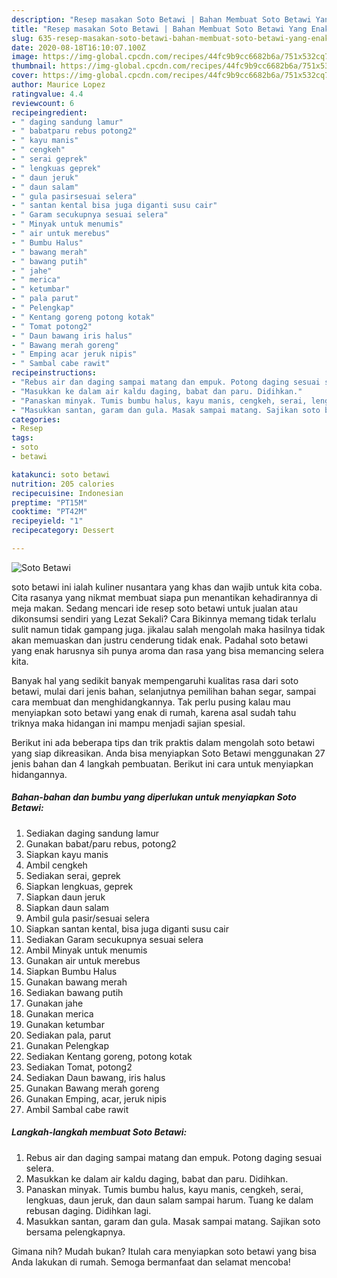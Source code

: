 ```yaml
---
description: "Resep masakan Soto Betawi | Bahan Membuat Soto Betawi Yang Enak Dan Mudah"
title: "Resep masakan Soto Betawi | Bahan Membuat Soto Betawi Yang Enak Dan Mudah"
slug: 635-resep-masakan-soto-betawi-bahan-membuat-soto-betawi-yang-enak-dan-mudah
date: 2020-08-18T16:10:07.100Z
image: https://img-global.cpcdn.com/recipes/44fc9b9cc6682b6a/751x532cq70/soto-betawi-foto-resep-utama.jpg
thumbnail: https://img-global.cpcdn.com/recipes/44fc9b9cc6682b6a/751x532cq70/soto-betawi-foto-resep-utama.jpg
cover: https://img-global.cpcdn.com/recipes/44fc9b9cc6682b6a/751x532cq70/soto-betawi-foto-resep-utama.jpg
author: Maurice Lopez
ratingvalue: 4.4
reviewcount: 6
recipeingredient:
- " daging sandung lamur"
- " babatparu rebus potong2"
- " kayu manis"
- " cengkeh"
- " serai geprek"
- " lengkuas geprek"
- " daun jeruk"
- " daun salam"
- " gula pasirsesuai selera"
- " santan kental bisa juga diganti susu cair"
- " Garam secukupnya sesuai selera"
- " Minyak untuk menumis"
- " air untuk merebus"
- " Bumbu Halus"
- " bawang merah"
- " bawang putih"
- " jahe"
- " merica"
- " ketumbar"
- " pala parut"
- " Pelengkap"
- " Kentang goreng potong kotak"
- " Tomat potong2"
- " Daun bawang iris halus"
- " Bawang merah goreng"
- " Emping acar jeruk nipis"
- " Sambal cabe rawit"
recipeinstructions:
- "Rebus air dan daging sampai matang dan empuk. Potong daging sesuai selera."
- "Masukkan ke dalam air kaldu daging, babat dan paru. Didihkan."
- "Panaskan minyak. Tumis bumbu halus, kayu manis, cengkeh, serai, lengkuas, daun jeruk, dan daun salam sampai harum. Tuang ke dalam rebusan daging. Didihkan lagi."
- "Masukkan santan, garam dan gula. Masak sampai matang. Sajikan soto bersama pelengkapnya."
categories:
- Resep
tags:
- soto
- betawi

katakunci: soto betawi 
nutrition: 205 calories
recipecuisine: Indonesian
preptime: "PT15M"
cooktime: "PT42M"
recipeyield: "1"
recipecategory: Dessert

---
```



![Soto Betawi](https://img-global.cpcdn.com/recipes/44fc9b9cc6682b6a/751x532cq70/soto-betawi-foto-resep-utama.jpg)


soto betawi ini ialah kuliner nusantara yang khas dan wajib untuk kita coba. Cita rasanya yang nikmat membuat siapa pun menantikan kehadirannya di meja makan.
Sedang mencari ide resep soto betawi untuk jualan atau dikonsumsi sendiri yang Lezat Sekali? Cara Bikinnya memang tidak terlalu sulit namun tidak gampang juga. jikalau salah mengolah maka hasilnya tidak akan memuaskan dan justru cenderung tidak enak. Padahal soto betawi yang enak harusnya sih punya aroma dan rasa yang bisa memancing selera kita.

Banyak hal yang sedikit banyak mempengaruhi kualitas rasa dari soto betawi, mulai dari jenis bahan, selanjutnya pemilihan bahan segar, sampai cara membuat dan menghidangkannya. Tak perlu pusing kalau mau menyiapkan soto betawi yang enak di rumah, karena asal sudah tahu triknya maka hidangan ini mampu menjadi sajian spesial.




Berikut ini ada beberapa tips dan trik praktis dalam mengolah soto betawi yang siap dikreasikan. Anda bisa menyiapkan Soto Betawi menggunakan 27 jenis bahan dan 4 langkah pembuatan. Berikut ini cara untuk menyiapkan hidangannya.

<!--inarticleads1-->

##### Bahan-bahan dan bumbu yang diperlukan untuk menyiapkan Soto Betawi:

1. Sediakan  daging sandung lamur
1. Gunakan  babat/paru rebus, potong2
1. Siapkan  kayu manis
1. Ambil  cengkeh
1. Sediakan  serai, geprek
1. Siapkan  lengkuas, geprek
1. Siapkan  daun jeruk
1. Siapkan  daun salam
1. Ambil  gula pasir/sesuai selera
1. Siapkan  santan kental, bisa juga diganti susu cair
1. Sediakan  Garam secukupnya sesuai selera
1. Ambil  Minyak untuk menumis
1. Gunakan  air untuk merebus
1. Siapkan  Bumbu Halus
1. Gunakan  bawang merah
1. Sediakan  bawang putih
1. Gunakan  jahe
1. Gunakan  merica
1. Gunakan  ketumbar
1. Sediakan  pala, parut
1. Gunakan  Pelengkap
1. Sediakan  Kentang goreng, potong kotak
1. Sediakan  Tomat, potong2
1. Sediakan  Daun bawang, iris halus
1. Gunakan  Bawang merah goreng
1. Gunakan  Emping, acar, jeruk nipis
1. Ambil  Sambal cabe rawit




<!--inarticleads2-->

##### Langkah-langkah membuat Soto Betawi:

1. Rebus air dan daging sampai matang dan empuk. Potong daging sesuai selera.
1. Masukkan ke dalam air kaldu daging, babat dan paru. Didihkan.
1. Panaskan minyak. Tumis bumbu halus, kayu manis, cengkeh, serai, lengkuas, daun jeruk, dan daun salam sampai harum. Tuang ke dalam rebusan daging. Didihkan lagi.
1. Masukkan santan, garam dan gula. Masak sampai matang. Sajikan soto bersama pelengkapnya.




Gimana nih? Mudah bukan? Itulah cara menyiapkan soto betawi yang bisa Anda lakukan di rumah. Semoga bermanfaat dan selamat mencoba!
